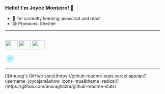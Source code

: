 ### Hello! I'm Joyce Monteiro! 👋

- 🌱 I’m currently learning javascript and react
- 😄 Pronouns: She/her
<hr>

<div style="display: flex:justify-content:"space-around"> <br>
 <img align="center" height="30" width="40" margin-bottom="10px" src="https://cdn.jsdelivr.net/gh/devicons/devicon/icons/html5/html5-original.svg" />
  
 <img align="center" height="30" width="40"  margin-bottom="10px" src="https://cdn.jsdelivr.net/gh/devicons/devicon/icons/css3/css3-original.svg" />
  
 <img align="center" height="30" width="40"  margin-bottom="10px" src="https://cdn.jsdelivr.net/gh/devicons/devicon/icons/javascript/javascript-original.svg" /> 
 
 <code><img height="32" src="https://raw.githubusercontent.com/github/explore/80688e429a7d4ef2fca1e82350fe8e3517d3494d/topics/react/react.png" alt="React"/></code>
</div>
<hr>
 [![Anurag's GitHub stats](https://github-readme-stats.vercel.app/api?username=joycejsm&show_icons=true&theme=radical)](https://github.com/anuraghazra/github-readme-stats)


